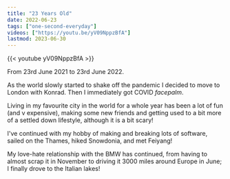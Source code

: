 ```yaml
---
title: "23 Years Old"
date: 2022-06-23
tags: ["one-second-everyday"]
videos: ["https://youtu.be/yV09NppzBfA"]
lastmod: 2023-06-30
---
```


{{< youtube yV09NppzBfA >}}

From 23rd June 2021 to 23rd June 2022.

As the world slowly started to shake off the pandemic I decided to move to London with Konrad. Then I immediately got COVID *facepalm*.

Living in my favourite city in the world for a whole year has been a lot of fun (and v expensive), making some new friends and getting used to a bit more of a settled down lifestyle, although it is a bit scary!

I've continued with my hobby of making and breaking lots of software, sailed on the Thames, hiked Snowdonia, and met Feiyang!

My love-hate relationship with the BMW has continued, from having to almost scrap it in November to driving it 3000 miles around Europe in June; I finally drove to the Italian lakes!
